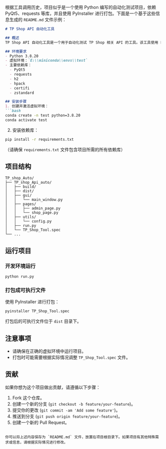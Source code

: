 


          
根据工具调用历史，项目似乎是一个使用 Python 编写的自动化测试项目，依赖 PyQt5、requests 等库，并且使用 PyInstaller 进行打包。下面是一个基于这些信息生成的 `README.md` 文件示例：

```markdown:c:\Users\Mmqt2\Desktop\TP_shop_Auto\TP_shop_Api_auto\README.md
# TP Shop API 自动化工具

## 概述
TP Shop API 自动化工具是一个用于自动化测试 TP Shop 相关 API 的工具。该工具使用 Python 编写，依赖 PyQt5 进行图形界面开发，同时使用了 `requests` 等库进行 API 调用。

## 环境要求
- Python 3.8.20
- 虚拟环境：`E:\\miniconda\\envs\\test`
- 主要依赖库：
  - PyQt5
  - requests
  - h2
  - hpack
  - certifi
  - zstandard

## 安装步骤
1. 创建并激活虚拟环境：
```bash
conda create -n test python=3.8.20
conda activate test
```
2. 安装依赖库：
```bash
pip install -r requirements.txt
```
（请确保 `requirements.txt` 文件包含项目所需的所有依赖库）

## 项目结构
```plaintext
TP_shop_Auto/
├── TP_shop_Api_auto/
│   ├── build/
│   ├── dist/
│   ├── gui/
│   │   └── main_window.py
│   ├── pages/
│   │   ├── admin_page.py
│   │   └── shop_page.py
│   ├── utils/
│   │   └── config.py
│   ├── run.py
│   └── TP_Shop_Tool.spec
└── ...
```

## 运行项目
### 开发环境运行
```bash
python run.py
```

### 打包成可执行文件
使用 PyInstaller 进行打包：
```bash
pyinstaller TP_Shop_Tool.spec
```
打包后的可执行文件位于 `dist` 目录下。

## 注意事项
- 请确保在正确的虚拟环境中运行项目。
- 打包时可能需要根据实际情况调整 `TP_Shop_Tool.spec` 文件。

## 贡献
如果你想为这个项目做出贡献，请遵循以下步骤：
1. Fork 这个仓库。
2. 创建一个新的分支 (`git checkout -b feature/your-feature`)。
3. 提交你的更改 (`git commit -am 'Add some feature'`)。
4. 推送到分支 (`git push origin feature/your-feature`)。
5. 创建一个新的 Pull Request。
```

你可以将上述内容保存为 `README.md` 文件，放置在项目根目录下。如果项目有其他特殊需求或信息，请根据实际情况进行修改。 

        